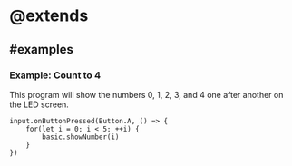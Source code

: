 # @extends

## #examples

### Example: Count to 4

This program will show the numbers 0, 1, 2, 3, and 4 one after another on the LED screen.

```blocks
input.onButtonPressed(Button.A, () => {
    for(let i = 0; i < 5; ++i) {
        basic.showNumber(i)
    }
})
```
